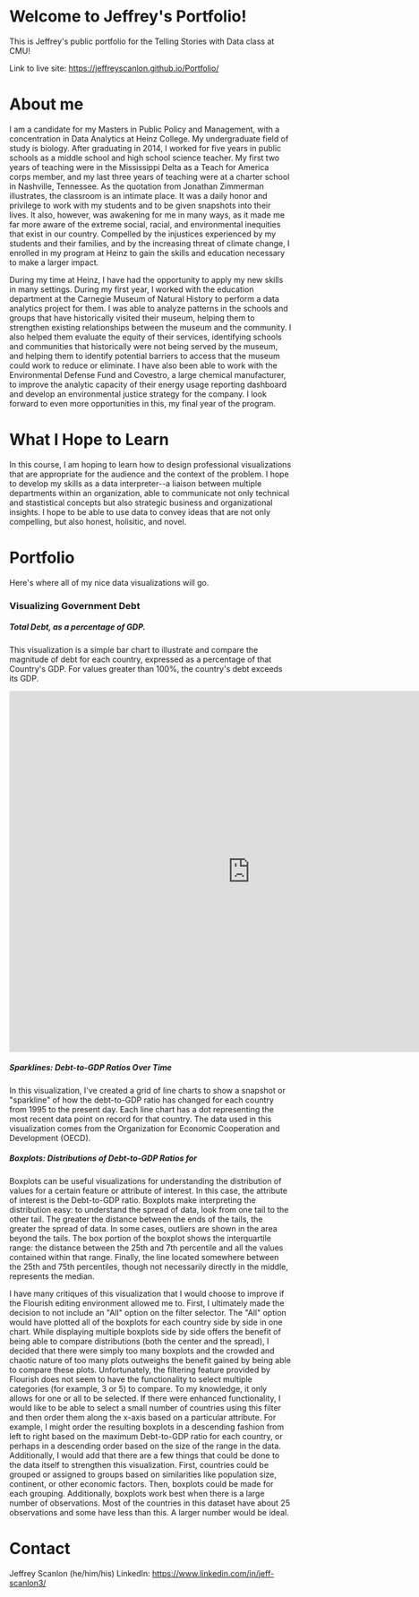 # Welcome to Jeffrey's Portfolio!
This is Jeffrey's public portfolio for the Telling Stories with Data class at CMU!

Link to live site: https://jeffreyscanlon.github.io/Portfolio/

# About me
I am a candidate for my Masters in Public Policy and Management, with a concentration in Data Analytics at Heinz College. My undergraduate field of study is biology. After graduating in 2014, I worked for five years in public schools as a middle school and high school science teacher. My first two years of teaching were in the Mississippi Delta as a Teach for America corps member, and my last three years of teaching were at a charter school in Nashville, Tennessee. As the quotation from Jonathan Zimmerman illustrates, the classroom is an intimate place. It was a daily honor and privilege to work with my students and to be given snapshots into their lives. It also, however, was awakening for me in many ways, as it made me far more aware of the extreme social, racial, and environmental inequities that exist in our country. Compelled by the injustices experienced by my students and their families, and by the increasing threat of climate change, I enrolled in my program at Heinz to gain the skills and education necessary to make a larger impact.

During my time at Heinz, I have had the opportunity to apply my new skills in many settings. During my first year, I worked with the education department at the Carnegie Museum of Natural History to perform a data analytics project for them. I was able to analyze patterns in the schools and groups that have historically visited their museum, helping them to strengthen existing relationships between the museum and the community. I also helped them evaluate the equity of their services, identifying schools and communities that historically were not being served by the museum, and helping them to identify potential barriers to access that the museum could work to reduce or eliminate. I have also been able to work with the Environmental Defense Fund and Covestro, a large chemical manufacturer, to improve the analytic capacity of their energy usage reporting dashboard and develop an environmental justice strategy for the company. I look forward to even more opportunities in this, my final year of the program.

# What I Hope to Learn
In this course, I am hoping to learn how to design professional visualizations that are appropriate for the audience and the context of the problem. I hope to develop my skills as a data interpreter--a liaison between multiple departments within an organization, able to communicate not only technical and stastistical concepts but also strategic business and organizational insights. I hope to be able to use data to convey ideas that are not only compelling, but also honest, holisitic, and novel.

# Portfolio
Here's where all of my nice data visualizations will go.

### Visualizing Government Debt
##### Total Debt, as a percentage of GDP.
This visualization is a simple bar chart to illustrate and compare the magnitude of debt for each country, expressed as a percentage of that Country's GDP. For values greater than 100%, the country's debt exceeds its GDP.

<iframe src="https://data.oecd.org/chart/65Fh" width="860" height="645" style="border: 0" mozallowfullscreen="true" webkitallowfullscreen="true" allowfullscreen="true"><a href="https://data.oecd.org/chart/65Fh" target="_blank">OECD Chart: General government debt, Total, % of GDP, Annual, 2017</a></iframe>

##### Sparklines: Debt-to-GDP Ratios Over Time
In this visualization, I've created a grid of line charts to show a snapshot or "sparkline" of how the debt-to-GDP ratio has changed for each country from 1995 to the present day. Each line chart has a dot representing the most recent data point on record for that country. The data used in this visualization comes from the Organization for Economic Cooperation and Development (OECD).

<div class="flourish-embed flourish-chart" data-src="visualisation/3749016" data-url="https://flo.uri.sh/visualisation/3749016/embed" aria-label="" data-width="90%"><script src="https://public.flourish.studio/resources/embed.js"></script></div>

##### Boxplots: Distributions of Debt-to-GDP Ratios for 
Boxplots can be useful visualizations for understanding the distribution of values for a certain feature or attribute of interest. In this case, the attribute of interest is the Debt-to-GDP ratio. Boxplots make interpreting the distribution easy: to understand the spread of data, look from one tail to the other tail. The greater the distance between the ends of the tails, the greater the spread of data. In some cases, outliers are shown in the area beyond the tails. The box portion of the boxplot shows the interquartile range: the distance between the 25th and 7th percentile and all the values contained within that range. Finally, the line located somewhere between the 25th and 75th percentiles, though not necessarily directly in the middle, represents the median.

I have many critiques of this visualization that I would choose to improve if the Flourish editing environment allowed me to. First, I ultimately made the decision to not include an "All" option on the filter selector. The "All" option would have plotted all of the boxplots for each country side by side in one chart. While displaying multiple boxplots side by side offers the benefit of being able to compare distributions (both the center and the spread), I decided that there were simply too many boxplots and the crowded and chaotic nature of too many plots outweighs the benefit gained by being able to compare these plots. Unfortunately, the filtering feature provided by Flourish does not seem to have the functionality to select multiple categories (for example, 3 or 5) to compare. To my knowledge, it only allows for one or all to be selected. If there were enhanced functionality, I would like to be able to select a small number of countries using this filter and then order them along the x-axis based on a particular attribute. For example, I might order the resulting boxplots in a descending fashion from left to right based on the maximum Debt-to-GDP ratio for each country, or perhaps in a descending order based on the size of the range in the data. Additionally, I would add that there are a few things that could be done to the data itself to strengthen this visualization. First, countries could be grouped or assigned to groups based on similarities like population size, continent, or other economic factors. Then, boxplots could be made for each grouping. Additionally, boxplots work best when there is a large number of observations. Most of the countries in this dataset have about 25 observations and some have less than this. A larger number would be ideal.

<div class="flourish-embed flourish-scatter" data-src="visualisation/3749367" data-url="https://flo.uri.sh/visualisation/3749367/embed" aria-label="" data-width="60%"><script src="https://public.flourish.studio/resources/embed.js"></script></div>

# Contact
Jeffrey Scanlon
(he/him/his)
LinkedIn: https://www.linkedin.com/in/jeff-scanlon3/
